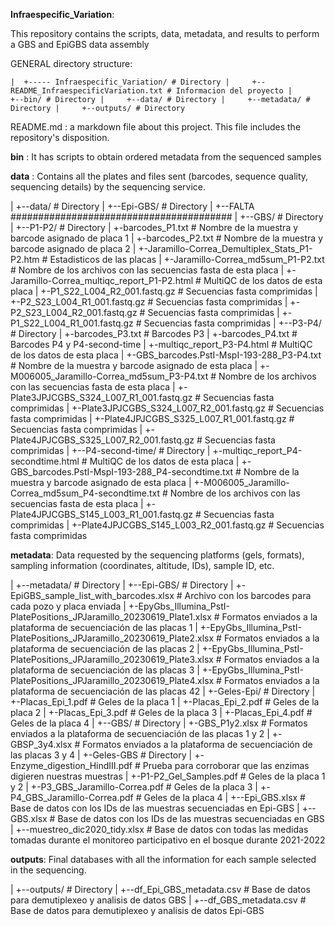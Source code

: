 **Infraespecific_Variation**:

This repository contains the scripts, data, metadata, and results to perform a GBS and EpiGBS data assembly

GENERAL directory structure:

``
|  +----- Infraespecific_Variation/ # Directory
|     +--README_InfraespecificVariation.txt # Informacion del proyecto
|	    +--bin/ # Directory
|     +--data/ # Directory
|     +--metadata/ # Directory
|     +--outputs/ # Directory
``

README.md : a markdown file about this project. This file includes the repository's disposition.

**bin** : It has scripts to obtain ordered metadata from the sequenced samples

**data** : Contains all the plates and files sent (barcodes, sequence quality, sequencing details) by the sequencing service.

| +--data/	# Directory
|   +--Epi-GBS/	# Directory
|       +--FALTA ########################################
|   +--GBS/	# Directory
|       +--P1-P2/	# Directory
|           +-barcodes_P1.txt	# Nombre de la muestra y barcode asignado de placa 1
|           +-barcodes_P2.txt	# Nombre de la muestra y barcode asignado de placa 2
|           +-Jaramillo-Correa_Demultiplex_Stats_P1-P2.htm # Estadisticos de las placas
|           +-Jaramillo-Correa_md5sum_P1-P2.txt # Nombre de los archivos con las secuencias fasta de esta placa
|           +-Jaramillo-Correa_multiqc_report_P1-P2.html # MultiQC de los datos de esta placa
|           +-P1_S22_L004_R2_001.fastq.gz # Secuencias fasta comprimidas
|           +-P2_S23_L004_R1_001.fastq.gz # Secuencias fasta comprimidas
|           +-P2_S23_L004_R2_001.fastq.gz # Secuencias fasta comprimidas
|           +-P1_S22_L004_R1_001.fastq.gz # Secuencias fasta comprimidas
|       +--P3-P4/	# Directory
|           +-barcodes_P3.txt	# Barcodes P3
|           +-barcodes_P4.txt	# Barcodes P4 y P4-second-time
|           +-multiqc_report_P3-P4.html # MultiQC de los datos de esta placa
|           +-GBS_barcodes.PstI-MspI-193-288_P3-P4.txt # Nombre de la muestra y barcode asignado de esta placa
|           +-M006005_Jaramillo-Correa_md5sum_P3-P4.txt # Nombre de los archivos con las secuencias fasta de esta placa
|           +-Plate3JPJCGBS_S324_L007_R1_001.fastq.gz # Secuencias fasta comprimidas
|           +-Plate3JPJCGBS_S324_L007_R2_001.fastq.gz # Secuencias fasta comprimidas
|           +-Plate4JPJCGBS_S325_L007_R1_001.fastq.gz # Secuencias fasta comprimidas
|           +-Plate4JPJCGBS_S325_L007_R2_001.fastq.gz # Secuencias fasta comprimidas
|       +--P4-second-time/	# Directory
|           +-multiqc_report_P4-secondtime.html # MultiQC de los datos de esta placa
|           +-GBS_barcodes.PstI-MspI-193-288_P4-secondtime.txt # Nombre de la muestra y barcode asignado de esta placa
|           +-M006005_Jaramillo-Correa_md5sum_P4-secondtime.txt # Nombre de los archivos con las secuencias fasta de esta placa
|           +-Plate4JPJCGBS_S145_L003_R1_001.fastq.gz # Secuencias fasta comprimidas
|           +-Plate4JPJCGBS_S145_L003_R2_001.fastq.gz # Secuencias fasta comprimidas

**metadata**: Data requested by the sequencing platforms (gels, formats), sampling information (coordinates, altitude, IDs), sample ID, etc.

|     +--metadata/	# Directory
|         +--Epi-GBS/	# Directory
|         +-EpiGBS_sample_list_with_barcodes.xlsx # Archivo con los barcodes para cada pozo y placa enviada
|         +-EpyGbs_Illumina_PstI-PlatePositions_JPJaramillo_20230619_Plate1.xlsx # Formatos enviados a la plataforma de secuenciación de las placas 1
|         +-EpyGbs_Illumina_PstI-PlatePositions_JPJaramillo_20230619_Plate2.xlsx # Formatos enviados a la plataforma de secuenciación de las placas 2
|         +-EpyGbs_Illumina_PstI-PlatePositions_JPJaramillo_20230619_Plate3.xlsx # Formatos enviados a la plataforma de secuenciación de las placas 3
|         +-EpyGbs_Illumina_PstI-PlatePositions_JPJaramillo_20230619_Plate4.xlsx # Formatos enviados a la plataforma de secuenciación de las placas 42
|         +-Geles-Epi/	# Directory
|               +-Placas_Epi_1.pdf # Geles de la placa 1
|               +-Placas_Epi_2.pdf # Geles de la placa 2
|               +-Placas_Epi_3.pdf # Geles de la placa 3
|               +-Placas_Epi_4.pdf # Geles de la placa 4
|         +--GBS/	# Directory
|               +-GBS_P1y2.xlsx # Formatos enviados a la plataforma de secuenciación de las placas 1 y 2
|               +-GBSP_3y4.xlsx # Formatos enviados a la plataforma de secuenciación de las placas 3 y 4
|               +-Geles-GBS	# Directory
|               +-Enzyme_digestion_HindIII.pdf # Prueba para corroborar que las enzimas digieren nuestras muestras
|               +-P1-P2_Gel_Samples.pdf # Geles de la placa 1 y 2
|               +-P3_GBS_Jaramillo-Correa.pdf # Geles de la placa 3
|               +-P4_GBS_Jaramillo-Correa.pdf # Geles de la placa 4
|         +--Epi_GBS.xlsx # Base de datos con los IDs de las muestras secuenciadas en Epi-GBS
|         +--GBS.xlsx # Base de datos con los IDs de las muestras secuenciadas en GBS
|         +--muestreo_dic2020_tidy.xlsx # Base de datos con todas las medidas tomadas durante el monitoreo participativo en el bosque durante 2021-2022

**outputs**: Final databases with all the information for each sample selected in the sequencing.

|     +--outputs/	# Directory
|         +--df_Epi_GBS_metadata.csv # Base de datos para demutiplexeo y analisis de datos GBS
|         +--df_GBS_metadata.csv # Base de datos para demutiplexeo y analisis de datos Epi-GBS
